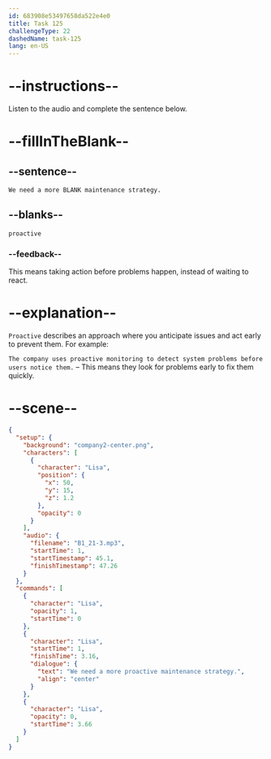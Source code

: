```yaml
---
id: 683908e53497658da522e4e0
title: Task 125
challengeType: 22
dashedName: task-125
lang: en-US
---
```


<!-- (Audio) Lisa: We need a more proactive maintenance strategy. -->

# --instructions--

Listen to the audio and complete the sentence below.

# --fillInTheBlank--

## --sentence--

`We need a more BLANK maintenance strategy.`

## --blanks--

`proactive`

### --feedback--

This means taking action before problems happen, instead of waiting to react.

# --explanation--

`Proactive` describes an approach where you anticipate issues and act early to prevent them. For example:

`The company uses proactive monitoring to detect system problems before users notice them.` – This means they look for problems early to fix them quickly.

# --scene--

```json
{
  "setup": {
    "background": "company2-center.png",
    "characters": [
      {
        "character": "Lisa",
        "position": {
          "x": 50,
          "y": 15,
          "z": 1.2
        },
        "opacity": 0
      }
    ],
    "audio": {
      "filename": "B1_21-3.mp3",
      "startTime": 1,
      "startTimestamp": 45.1,
      "finishTimestamp": 47.26
    }
  },
  "commands": [
    {
      "character": "Lisa",
      "opacity": 1,
      "startTime": 0
    },
    {
      "character": "Lisa",
      "startTime": 1,
      "finishTime": 3.16,
      "dialogue": {
        "text": "We need a more proactive maintenance strategy.",
        "align": "center"
      }
    },
    {
      "character": "Lisa",
      "opacity": 0,
      "startTime": 3.66
    }
  ]
}
```
